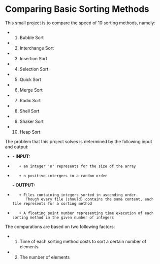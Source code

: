 # Comparing Basic Sorting Methods
 This small project is to compare the speed of 10 sorting methods, namely: 
*    1. Bubble Sort 
*    2. Interchange Sort
*    3. Insertion Sort
*    4. Selection Sort
*    5. Quick Sort
*    6. Merge Sort
*    7. Radix Sort
*    8. Shell Sort
*    9. Shaker Sort 
*    10. Heap Sort 
    
The problem that this project solves is determined by the following input and output:
*    **- INPUT:** 
*        + an integer 'n' represents for the size of the array
*        + n positive intergers in a random order
    **- OUTPUT:**
*        + Files containing integers sorted in ascending order. 
            Though every file (should) contains the same content, each file represents for a sorting method
*        + A floating point number representing time execution of each sorting method in the given number of integers
    
The comparations are based on two following factors: 
*    1. Time of each sorting method costs to sort a certain number of elements 
*    2. The number of elements